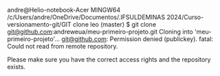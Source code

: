 andre@Helio-notebook-Acer MINGW64 /c/Users/andre/OneDrive/Documentos/.IFSULDEMINAS 2024/Curso-versionamento-git/GIT clone leo (master)
$ git clone git@github.com:andreweua/meu-primeiro-projeto.git
Cloning into 'meu-primeiro-projeto'...
git@github.com: Permission denied (publickey).
fatal: Could not read from remote repository.

Please make sure you have the correct access rights
and the repository exists.

